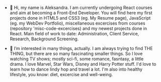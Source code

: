 - 👋 Hi, my name is Aleksandra. I am currently undergoing React courses and aim at becoming a Front-End Developer. You will find here my first projects done in HTML5 and CSS3 (eg. My Resume page), JavaScript (eg. my WebDev Portfolio), miscellaneous excercises from courses (repository 'misc-code-excercises) and my newest projects done in React. Main field of work to date: Administration, Client Service, Research, Background Screening.

- 👀 I’m interested in many things, actually. I am always trying to find THE THING, but there are so many fascinating smaller things. So I love watching TV shows; mostly sci-fi, some romance, fasntasy, a little drama. I love Marvel, Star Wars, Disney and Harry Potter stuff. I'd love to learn how to dance lindy hop and travel a lot. I'm also into healthy lifestyle, you know: diet, excercise and well-weing.

<!---
Nikara4/Nikara4 is a ✨ special ✨ repository because its `README.md` (this file) appears on your GitHub profile.
You can click the Preview link to take a look at your changes.
--->

